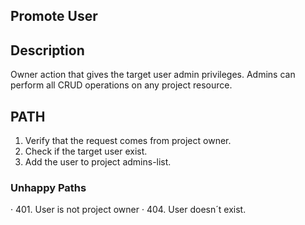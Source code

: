 ## Promote User
## Description
Owner action that gives the target user admin privileges.
Admins can perform all CRUD operations on any project
resource.

## PATH
1. Verify that the request comes from project owner.
2. Check if the target user exist.
3. Add the user to project admins-list.

### Unhappy Paths
· 401. User is not project owner
· 404. User doesn´t exist.
